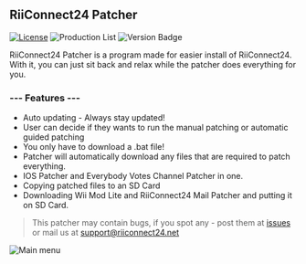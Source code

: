 ## RiiConnect24 Patcher
[![License](https://img.shields.io/github/license/riiconnect24/RiiConnect24-Patcher.svg?style=flat-square)](http://www.gnu.org/licenses/agpl-3.0)
![Production List](https://img.shields.io/discord/206934458954153984.svg?style=flat-square)
![Version Badge](https://img.shields.io/github/release/riiconnect24/RiiConnect24-Patcher.svg?style=flat-square)

RiiConnect24 Patcher is a program made for easier install of RiiConnect24. With it, you can just sit back and relax while the patcher does everything for you.

### --- Features ---
* Auto updating - Always stay updated!
* User can decide if they wants to run the manual patching or automatic guided patching
* You only have to download a .bat file!
* Patcher will automatically download any files that are required to patch everything.
* IOS Patcher and Everybody Votes Channel Patcher in one.
* Copying patched files to an SD Card
* Downloading Wii Mod Lite and RiiConnect24 Mail Patcher and putting it on SD Card.

>This patcher may contain bugs, if you spot any - post them at [issues](https://github.com/RiiConnect24/RiiConnect24-Patcher/issues) or mail us at [support@riiconnect24.net](mailto:support@riiconnect24.net)

![Main menu](https://i.imgur.com/p8X8sms.jpg)